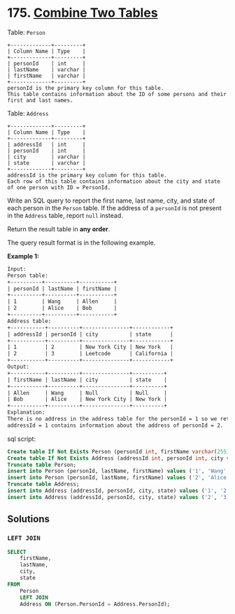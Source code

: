 # 175. [Combine Two Tables](https://leetcode.com/problems/combine-two-tables/)

Table: `Person`

```
+-------------+---------+
| Column Name | Type    |
+-------------+---------+
| personId    | int     |
| lastName    | varchar |
| firstName   | varchar |
+-------------+---------+
personId is the primary key column for this table.
This table contains information about the ID of some persons and their first and last names.
```

 

Table: `Address`

```
+-------------+---------+
| Column Name | Type    |
+-------------+---------+
| addressId   | int     |
| personId    | int     |
| city        | varchar |
| state       | varchar |
+-------------+---------+
addressId is the primary key column for this table.
Each row of this table contains information about the city and state of one person with ID = PersonId.
```

 

Write an SQL query to report the first name, last name, city, and state of each person in the `Person` table. If the address of a `personId` is not present in the `Address` table, report `null` instead.

Return the result table in **any order**.

The query result format is in the following example.

 

**Example 1:**

```txt
Input: 
Person table:
+----------+----------+-----------+
| personId | lastName | firstName |
+----------+----------+-----------+
| 1        | Wang     | Allen     |
| 2        | Alice    | Bob       |
+----------+----------+-----------+
Address table:
+-----------+----------+---------------+------------+
| addressId | personId | city          | state      |
+-----------+----------+---------------+------------+
| 1         | 2        | New York City | New York   |
| 2         | 3        | Leetcode      | California |
+-----------+----------+---------------+------------+
Output: 
+-----------+----------+---------------+----------+
| firstName | lastName | city          | state    |
+-----------+----------+---------------+----------+
| Allen     | Wang     | Null          | Null     |
| Bob       | Alice    | New York City | New York |
+-----------+----------+---------------+----------+
Explanation: 
There is no address in the address table for the personId = 1 so we return null in their city and state.
addressId = 1 contains information about the address of personId = 2.
```

sql script:

```sql
Create table If Not Exists Person (personId int, firstName varchar(255), lastName varchar(255));
Create table If Not Exists Address (addressId int, personId int, city varchar(255), state varchar(255));
Truncate table Person;
insert into Person (personId, lastName, firstName) values ('1', 'Wang', 'Allen');
insert into Person (personId, lastName, firstName) values ('2', 'Alice', 'Bob');
Truncate table Address;
insert into Address (addressId, personId, city, state) values ('1', '2', 'New York City', 'New York');
insert into Address (addressId, personId, city, state) values ('2', '3', 'Leetcode', 'California');
```

## Solutions

### `LEFT JOIN`

```sql
SELECT 
	firstName, 
	lastName, 
	city, 
	state
FROM 
	Person 
	LEFT JOIN 
	Address ON (Person.PersonId = Address.PersonId);
```

